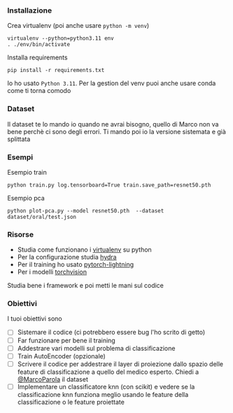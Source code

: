 ### Installazione

Crea virtualenv (poi anche usare `python -m venv`)

```
virtualenv --python=python3.11 env
. ./env/bin/activate
```

Installa requirements

```
pip install -r requirements.txt
```

Io ho usato `Python 3.11`.
Per la gestion del venv puoi anche usare conda come ti torna comodo

### Dataset

Il dataset te lo mando io quando ne avrai bisogno, quello di Marco non va bene perchè ci sono degli errori. Ti mando poi io la versione sistemata e già splittata

### Esempi

Esempio train

```
python train.py log.tensorboard=True train.save_path=resnet50.pth
```

Esempio pca

```
python plot-pca.py --model resnet50.pth  --dataset dataset/oral/test.json
```

### Risorse

- Studia come funzionano i [virtualenv](https://docs.python.org/3/library/venv.html) su python
- Per la configurazione studia [hydra](https://hydra.cc/docs/intro/)
- Per il training ho usato [pytorch-lightning](https://www.pytorchlightning.ai/index.html)
- Per i modelli [torchvision](https://pytorch.org/vision/stable/index.html)

Studia bene i framework e poi metti le mani sul codice


### Obiettivi

I tuoi obiettivi sono

- [ ] Sistemare il codice (ci potrebbero essere bug l'ho scrito di getto)
- [ ] Far funzionare per bene il training
- [ ] Addestrare vari modelli sul problema di classificazione
- [ ] Train AutoEncoder (opzionale)
- [ ] Scrivere il codice per addestrare il layer di proiezione dallo spazio delle feature di classificazione a quello del medico esperto. Chiedi a [@MarcoParola](https://github.com/MarcoParola) il dataset
- [ ] Implementare un classificatore knn (con scikit) e vedere se la classificazione knn funziona meglio usando le feature della classificazione o le feature proiettate